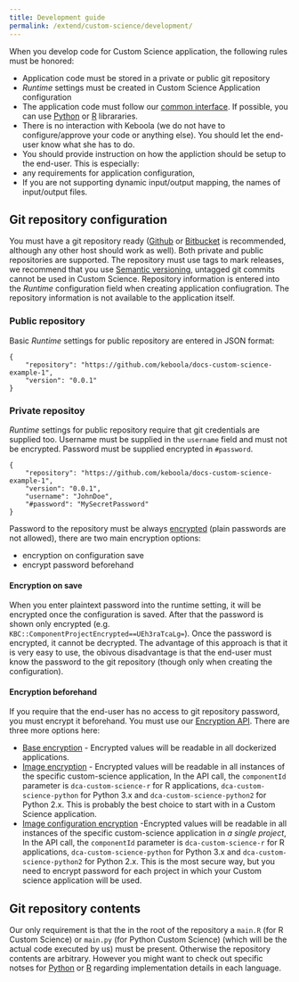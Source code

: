 ```yaml
---
title: Development guide
permalink: /extend/custom-science/development/
---
```


When you develop code for Custom Science application, the following rules must be honored:
- Application code must be stored in a private or public git repository
- *Runtime* settings must be created in Custom Science Application configuration
- The application code must follow our [common interface](/common-interface). If possible, you can use [Python](/extend/custom-science/python/) or [R](/extend/custom-science/r) librararies. 
- There is no interaction with Keboola (we do not have to configure/approve your code or anything else). 
You should let the end-user know what she has to do.
- You should provide instruction on how the appliction should be setup to the end-user. This is especially:
 - any requirements for application configuration,
 - If you are not supporting dynamic input/output mapping, the names of input/output files.

## Git repository configuration
You must have a git repository ready ([Github](https://github.com/) or [Bitbucket](https://bitbucket.org/) is recommended, 
although any other host should work as well). Both private and public repositories are supported. The repository must use tags to 
mark releases, we recommend that you use [Semantic versioning](http://semver.org/), untagged git commits cannot be used in Custom
Science. Repository information is entered into the *Runtime* configuration field when creating application confiugration. The 
repository information is not available to the application itself. 

### Public repository
Basic *Runtime* settings for public repository are entered in JSON format: 

	{
		"repository": "https://github.com/keboola/docs-custom-science-example-1",
		"version": "0.0.1"
	}
    

### Private repositoy
*Runtime* settings for public repository require that git credentials are supplied too. Username must be supplied in the
`username` field and must not be encrypted. Password must be supplied encrypted in `#password`. 

	{
		"repository": "https://github.com/keboola/docs-custom-science-example-1",
		"version": "0.0.1",
        "username": "JohnDoe",
        "#password": "MySecretPassword"
	}

Password to the repository must be always [encrypted](/architecture/encryption/) (plain passwords are not allowed), there are two main encryption options:

- encryption on configuration save
- encrypt password beforehand

#### Encryption on save
When you enter plaintext password into the runtime setting, it will be encrypted once the configuration is saved. After that
the password is shown only encrypted (e.g. `KBC::ComponentProjectEncrypted==UEh3raTcaLg=`). Once the password is encrypted, it cannot be 
decrypted. The advantage of this approach is that it is very easy to use, the obivous disadvantage is that the end-user must 
know the password to the git repository (though only when creating the configuration).
  
#### Encryption beforehand
If you require that the end-user has no access to git repository password, you must encrypt it beforehand. You must use our 
[Encryption API](/architecture/encryption/). There are three more options here:

- [Base encryption](/architecture/encryption/#base-encryption) - Encrypted values will be readable in all dockerized applications.
- [Image encryption](/architecture/encryption/#image-encryption) - Encrypted values will be readable in all instances of the specific custom-science application,
 In the API call, the `componentId` parameter is `dca-custom-science-r` for R applications, `dca-custom-science-python` for Python 3.x and `dca-custom-science-python2` 
for Python 2.x. This is probably the best choice to start with in a Custom Science application.  
- [Image configuration encryption](/architecture/encryption/#image-configuration-encryption) -Encrypted values will be readable in all instances of the 
specific custom-science application in *a single project*,
 In the API call, the `componentId` parameter is `dca-custom-science-r` for R applications, `dca-custom-science-python` for Python 3.x and `dca-custom-science-python2` 
for Python 2.x. This is the most secure way, but you need to encrypt password for each project in which your Custom science application will be used.

## Git repository contents
Our only requirement is that the in the root of the repository a `main.R` (for R Custom Science) or `main.py` (for Python Custom Science) 
(which will be the actual code executed by us) must be present.
Otherwise the repository contents are arbitrary.
However you might want to check out specific notses for [Python](/extend/custom-science/python/) or [R](/extend/custom-science/r) regarding implementation 
details in each language.

